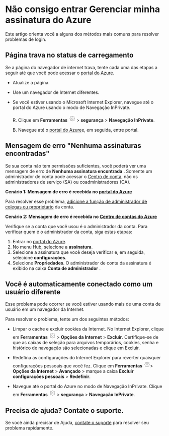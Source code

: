 <properties
    pageTitle="Não é possível entrar em assinatura Azure | Microsoft Azure"
    description="Descreve como solucionar alguns problemas comuns de logon do Azure assinatura."
    services=""
    documentationCenter=""
    authors="genlin"
    manager="mbaldwin"
    editor=""
    tags="billing"
    />

<tags
    ms.service="billing"
    ms.workload="na"
    ms.tgt_pltfrm="na"
    ms.devlang="na"
    ms.topic="article"
    ms.date="10/25/2016"
    ms.author="genli"/>

# <a name="i-cant-sign-in-to-manage-my-azure-subscription"></a>Não consigo entrar Gerenciar minha assinatura do Azure

Este artigo orienta você a alguns dos métodos mais comuns para resolver problemas de login.

## <a name="page-hangs-in-the-loading-status"></a>Página trava no status de carregamento

Se a página do navegador de internet trava, tente cada uma das etapas a seguir até que você pode acessar o [portal do Azure](https://portal.azure.com).

-   Atualize a página.
-   Use um navegador de Internet diferentes.
-   Se você estiver usando o Microsoft Internet Explorer, navegue até o portal do Azure usando o modo de Navegação InPrivate. 

    R.  Clique em **Ferramentas** ![botão ferramentas](./media/billing-cannot-login-subscription/Toolsbutton.png) > **segurança** > **Navegação InPrivate**.

    B.  Navegue até o [portal do Azure](https://portal.azure.com)e, em seguida, entre portal.

## <a name="error-message-no-subscriptions-found"></a>Mensagem de erro "Nenhuma assinaturas encontradas"

Se sua conta não tem permissões suficientes, você poderá ver uma mensagem de erro de **Nenhuma assinatura encontrada** . Somente um administrador de conta pode acessar o [Centro de conta](https://account.windowsazure.com/), não os administradores de serviço (SA) ou coadministradores (CA).

**Cenário 1: Mensagem de erro é recebida no [portal do Azure](https://portal.azure.com)**

Para resolver esse problema, [adicione a função de administrador de colegas ou proprietário](billing-add-change-azure-subscription-administrator.md) da conta.

**Cenário 2: Mensagem de erro é recebida no [Centro de contas do Azure](https://account.windowsazure.com/Subscriptions)**

Verifique se a conta que você usou é o administrador da conta. Para verificar quem é o administrador da conta, siga estas etapas:

1.  Entrar no [portal do Azure](https://portal.azure.com).
2.  No menu Hub, selecione a **assinatura**.
3.  Selecione a assinatura que você deseja verificar e, em seguida, selecione **configurações**.
4.  Selecione **Propriedades**. O administrador de conta da assinatura é exibido na caixa **Conta de administrador** .

## <a name="you-are-automatically-signed-in-as-a-different-user"></a>Você é automaticamente conectado como um usuário diferente

Esse problema pode ocorrer se você estiver usando mais de uma conta de usuário em um navegador da Internet.

Para resolver o problema, tente um dos seguintes métodos:

-   Limpar o cache e excluir cookies da Internet. No Internet Explorer, clique em **Ferramentas** ![botão ferramentas](./media/billing-cannot-login-subscription/Toolsbutton.png) > **Opções da Internet** > **Excluir**. Certifique-se de que as caixas de seleção para arquivos temporários, cookies, senha e histórico de navegação são selecionadas e clique em Excluir.

-   Redefina as configurações do Internet Explorer para reverter quaisquer configurações pessoais que você fez. Clique em **Ferramentas** ![botão ferramentas](./media/billing-cannot-login-subscription/Toolsbutton.png)> **Opções da Internet** > **Avançado** > marque a caixa **Excluir configurações pessoais** > **Redefinir**.

-   Navegue até o portal do Azure no modo de Navegação InPrivate. Clique em **Ferramentas** ![botão ferramentas](./media/billing-cannot-login-subscription/Toolsbutton.png) > **segurança** > **Navegação InPrivate**.

## <a name="need-help-contact-support"></a>Precisa de ajuda? Contate o suporte. 

Se você ainda precisar de Ajuda, [contate o suporte](https://portal.azure.com/?#blade/Microsoft_Azure_Support/HelpAndSupportBlade) para resolver seu problema rapidamente. 